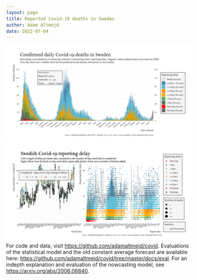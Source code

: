 ```yaml
---
layout: page
title: Reported Covid-19 deaths in Sweden
author: Adam Altmejd
date: 2022-07-04
---
```


![Graph of Swedish Covid-19 deaths with reporting delay.](deaths_lag_sweden_2022-07-04.png "Swedish Covid-19 deaths.")
![Graph of Swedish Covid-19 reporting delay in daily deaths.](lag_trend_sweden_2022-07-04.png "Trend in Swedish Covid-19 mortality reporting delay.")
For code and data, visit <https://github.com/adamaltmejd/covid>.
Evaluations of the statistical model and the old constant average forecast are available here: <https://github.com/adamaltmejd/covid/tree/master/docs/eval>.
For an indepth explanation and evaluation of the nowcasting model, see <https://arxiv.org/abs/2006.06840>.
